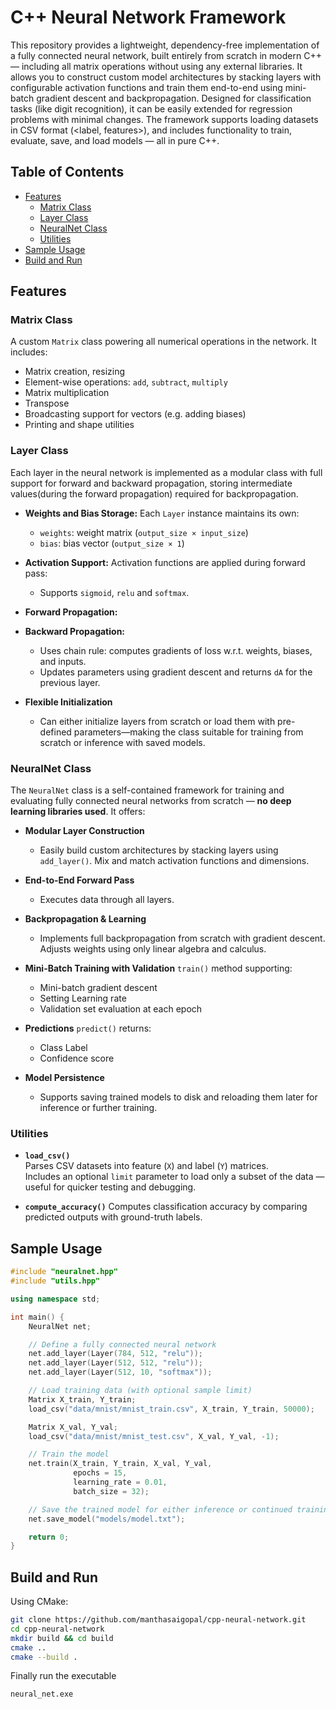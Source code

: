 # C++ Neural Network Framework
This repository provides a lightweight, dependency-free implementation of a fully connected neural network, built entirely from scratch in modern C++ — including all matrix operations without using any external libraries. It allows you to construct custom model architectures by stacking layers with configurable activation functions and train them end-to-end using mini-batch gradient descent and backpropagation. Designed for classification tasks (like digit recognition), it can be easily extended for regression problems with minimal changes. The framework supports loading datasets in CSV format (<label, features>), and includes functionality to train, evaluate, save, and load models — all in pure C++.  

## Table of Contents
- [Features](#features)
  - [Matrix Class](#matrix-class)
  - [Layer Class](#layer-class)
  - [NeuralNet Class](#neuralnet-class)
  - [Utilities](#utilities)
- [Sample Usage](#sample-usage)
- [Build and Run](#build-and-run)

## Features
### Matrix Class
A custom `Matrix` class powering all numerical operations in the network. It includes:
- Matrix creation, resizing
- Element-wise operations: `add`, `subtract`, `multiply`
- Matrix multiplication
- Transpose
- Broadcasting support for vectors (e.g. adding biases)
- Printing and shape utilities

### Layer Class
Each layer in the neural network is implemented as a modular class with full support for forward and backward propagation, storing intermediate values(during the forward propagation) required for backpropagation.
* **Weights and Bias Storage:**
  Each `Layer` instance maintains its own:
  * `weights`: weight matrix (`output_size × input_size`)
  * `bias`: bias vector (`output_size × 1`)

* **Activation Support:**
  Activation functions are applied during forward pass:
  * Supports `sigmoid`, `relu` and `softmax`.

* **Forward Propagation:**

* **Backward Propagation:**
  * Uses chain rule: computes gradients of loss w\.r.t. weights, biases, and inputs.
  * Updates parameters using gradient descent and returns `dA` for the previous layer.

* **Flexible Initialization**
  * Can either initialize layers from scratch or load them with pre-defined parameters—making the class suitable for training from scratch or inference with saved models.


### NeuralNet Class
The `NeuralNet` class is a self-contained framework for training and evaluating fully connected neural networks from scratch — **no deep learning libraries used**. It offers:
* **Modular Layer Construction**
  * Easily build custom architectures by stacking layers using `add_layer()`. Mix and match activation functions and dimensions.

* **End-to-End Forward Pass**
  * Executes data through all layers.

* **Backpropagation & Learning**
  * Implements full backpropagation from scratch with gradient descent. Adjusts weights using only linear algebra and calculus.

* **Mini-Batch Training with Validation**
  `train()` method supporting:
  * Mini-batch gradient descent
  * Setting Learning rate
  * Validation set evaluation at each epoch

* **Predictions**
  `predict()` returns:
  * Class Label
  * Confidence score

* **Model Persistence**
  * Supports saving trained models to disk and reloading them later for inference or further training.

### Utilities
- **`load_csv()`**  
  Parses CSV datasets into feature (`X`) and label (`Y`) matrices.  
  Includes an optional `limit` parameter to load only a subset of the data — useful for quicker testing and debugging.

- **`compute_accuracy()`** 
  Computes classification accuracy by comparing predicted outputs with ground-truth labels.



## Sample Usage
```cpp
#include "neuralnet.hpp"
#include "utils.hpp"

using namespace std;

int main() {
    NeuralNet net;

    // Define a fully connected neural network
    net.add_layer(Layer(784, 512, "relu"));  
    net.add_layer(Layer(512, 512, "relu"));
    net.add_layer(Layer(512, 10, "softmax"));

    // Load training data (with optional sample limit)
    Matrix X_train, Y_train;
    load_csv("data/mnist/mnist_train.csv", X_train, Y_train, 50000);

    Matrix X_val, Y_val;
    load_csv("data/mnist/mnist_test.csv", X_val, Y_val, -1);

    // Train the model
    net.train(X_train, Y_train, X_val, Y_val,
              epochs = 15,
              learning_rate = 0.01,
              batch_size = 32);

    // Save the trained model for either inference or continued training
    net.save_model("models/model.txt");

    return 0;
}
```

## Build and Run
Using CMake:
```bash
git clone https://github.com/manthasaigopal/cpp-neural-network.git
cd cpp-neural-network
mkdir build && cd build
cmake ..
cmake --build .
```

Finally run the executable 
```bash
neural_net.exe
```
